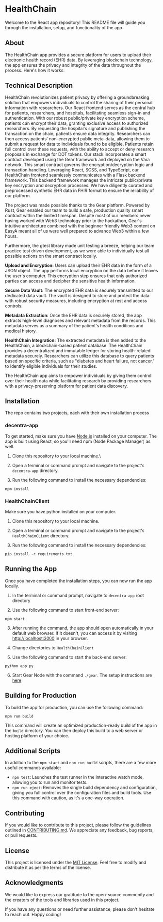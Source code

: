 # HealthChain

Welcome to the React app repository! This README file will guide you through the installation, setup, and functionality of the app.

## About 

The HealthChain app provides a secure platform for users to upload their electronic health record (EHR) data. By leveraging blockchain technology, the app ensures the privacy and integrity of the data throughout the process. Here's how it works:

## Technical Description

HealthChain revolutionizes patient privacy by offering a groundbreaking solution that empowers individuals to control the sharing of their personal information with researchers. Our React frontend serves as the central hub for patients, researchers, and hospitals, facilitating seamless sign-in and authentication. With our robust public/private key encryption scheme, patients can encrypt their data, granting exclusive access to authorized researchers. By requesting the hospital's signature and publishing the transaction on the chain, patients ensure data integrity. Researchers can then access patients' non-encrypted public meta-data, allowing them to submit a request for data to individuals found to be eligible. Patients retain full control over these requests, with the ability to accept or deny research proposals in exchange for DOT tokens. Our stack incorporates a smart contract developed using the Gear framework and deployed on the Vara network. This smart contract governs the encryption/decryption logic and transaction handling. Leveraging React, SCSS, and TypeScript, our HealthChain frontend seamlessly communicates with a Flask backend framework. This backend framework manages the intricate public/private key encryption and decryption processes. We have diligently curated and preprocessed synthetic EHR data in FHIR format to ensure the reliability of our platform.

The project was made possible thanks to the Gear platform. Powered by Rust, Gear enabled our team to build a safe, production quality smart contract within the limited timespan. Despite most of our members never having worked with Web3 technology prior to the hackathon, Gear's intuitive architecture combined with the beginner friendly Web3 content on EasyA meant all of us were well prepared to advance Web3 within a few hours.

Furthermore, the gtest library made unit testing a breeze, helping our team practice test driven development, as we were able to individually test all possible actions on the smart contract locally.

**Upload and Encryption:** Users can upload their EHR data in the form of a JSON object. The app performs local encryption on the data before it leaves the user's computer. This encryption step ensures that only authorized parties can access and decipher the sensitive health information.

**Secure Data Vault:** The encrypted EHR data is securely transmitted to our dedicated data vault. The vault is designed to store and protect the data with robust security measures, including encryption at rest and access controls.

**Metadata Extraction:** Once the EHR data is securely stored, the app extracts high-level diagnoses and relevant metadata from the records. This metadata serves as a summary of the patient's health conditions and medical history.

**HealthChain Integration:** The extracted metadata is then added to the HealthChain, a blockchain-based patient database. The HealthChain provides a decentralized and immutable ledger for storing health-related metadata securely. Researchers can utilize this database to query patients based on specific criteria, such as "diabetes and heart failure, not cancer," to identify eligible individuals for their studies.

The HealthChain app aims to empower individuals by giving them control over their health data while facilitating research by providing researchers with a privacy-preserving platform for patient data discovery. 

## Installation
The repo contains two projects, each with their own installation process
### decentra-app
To get started, make sure you have [Node.js](https://nodejs.org) installed on your computer. The app is built using React, so you'll need npm (Node Package Manager) as well. 

1. Clone this repository to your local machine.\

2. Open a terminal or command prompt and navigate to the project's `decentra-app` directory.

3. Run the following command to install the necessary dependencies:

`npm install`

### HealthChainClient
Make sure you have python installed on your computer.

1. Clone this repository to your local machine.

2. Open a terminal or command prompt and navigate to the project's `HealthChainCLient` directory.

3. Run the following command to install the necessary dependencies:

`pip install -r requirements.txt`

## Running the App

Once you have completed the installation steps, you can now run the app locally.

1. In the terminal or command prompt, navigate to `decentra-app` root directory

2. Use the following command to start front-end server:

`npm start`

3. After running the command, the app should open automatically in your default web browser. If it doesn't, you can access it by visiting [http://localhost:3000](http://localhost:3000) in your browser.

4. Change directories to `HealthChainClient`

5. Use the following command to start the back-end server:

`python app.py`

6. Start Gear Node with the command `./gear`. The setup instructions are [here](https://wiki.gear-tech.io/docs/node/setting-up)

## Building for Production

To build the app for production, you can use the following command:

`npm run build`

This command will create an optimized production-ready build of the app in the `build` directory. You can then deploy this build to a web server or hosting platform of your choice.

## Additional Scripts

In addition to the `npm start` and `npm run build` scripts, there are a few more useful commands available:

- `npm test`: Launches the test runner in the interactive watch mode, allowing you to run and monitor tests.
- `npm run eject`: Removes the single build dependency and configuration, giving you full control over the configuration files and build tools. Use this command with caution, as it's a one-way operation.

## Contributing

If you would like to contribute to this project, please follow the guidelines outlined in [CONTRIBUTING.md](CONTRIBUTING.md). We appreciate any feedback, bug reports, or pull requests.

## License

This project is licensed under the [MIT License](LICENSE). Feel free to modify and distribute it as per the terms of the license.

## Acknowledgments

We would like to express our gratitude to the open-source community and the creators of the tools and libraries used in this project.

If you have any questions or need further assistance, please don't hesitate to reach out. Happy coding!
